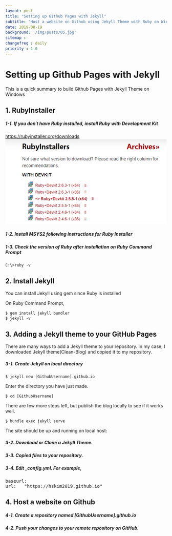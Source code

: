 ```yaml
---
layout: post
title: "Setting up Github Pages with Jekyll"
subtitle: "Host a website on Github using Jekyll Theme with Ruby on Windows"
date: 2019-08-19
background: '/img/posts/05.jpg'
sitemap :
changefreq : daily
priority : 1.0
---
```

<h1>Setting up Github Pages with Jekyll</h1>
<p>This is a quick summary to build Github Pages with Jekyll Theme on Windows</p>

<h2 class="section-heading">1. RubyInstaller</h2>
<h5>1-1. If you don´t have Ruby installed, install Ruby with Development Kit</h5>
<a href="https://rubyinstaller.org/downloads/">https://rubyinstaller.org/downloads</a>
<img src="/img/posts/190819/rubyinstaller.PNG" alt="RubyInstaller Page">

<h5>1-2. Install MSYS2 following instructions for Ruby Installer</h5>
<h5>1-3. Check the version of Ruby after installation on Ruby Command Prompt</h5>
<pre class="highlight"><code>C:\>ruby -v</code></pre>

<h2 class="section-heading">2. Install Jekyll</h2>
<p>You can install Jekyll using gem since Ruby is installed</p>
<p>On Ruby Command Prompt,</p>
<pre class="highlight"><code>$ gem install jekyll bundler
$ jekyll -v</code></pre>

<h2 class="section-heading">3. Adding a Jekyll theme to your GitHub Pages</h2>
<p>There are many ways to add a Jekyll theme to your repository. In my case, I downloaded Jekyll theme(Clean-Blog) and copied it to my repository.</p>

<h5>3-1. Create Jekyll on local directory</h5>
<pre class="highlight"><code>$ jekyll new [GithubUsername].github.io</code></pre>

<p>Enter the directory you have just made.</p>
<pre class="highlight"><code>$ cd [GithubUsername]</code></pre>

<p>There are few more steps left, but publish the blog locally to see if it works well.</p>
<pre class="highlight"><code>$ bundle exec jekyll serve</code></pre>

<p>The site should be up and running on local host:</p>
<http://127.0.0.1:4000/>

<h5>3-2. Download or Clone a Jekyll Theme.</h5>
<h5>3-3. Copied files to your repository.</h5>
<h5>3-4. Edit _config.yml. For example, </h5>
<pre class="highlight">
baseurl:            
url:   "https://hskim2019.github.io"</pre>

<h2 class="section-heading">4. Host a website on Github</h2>
<h5>4-1. Create a repository named [GithubUsername].github.io</h5>
<h5>4-2. Push your changes to your remote repository on GitHub.</h5>


